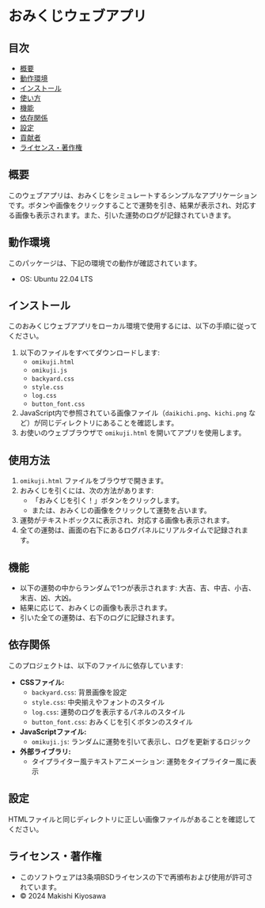 # おみくじウェブアプリ

## 目次
- [概要](#概要)
- [動作環境](#動作環境)
- [インストール](#インストール)
- [使い方](#使い方)
- [機能](#機能)
- [依存関係](#依存関係)
- [設定](#設定)
- [貢献者](#貢献者)
- [ライセンス・著作権](#ライセンス・著作権)

## 概要
このウェブアプリは、おみくじをシミュレートするシンプルなアプリケーションです。ボタンや画像をクリックすることで運勢を引き、結果が表示され、対応する画像も表示されます。また、引いた運勢のログが記録されていきます。

## 動作環境
このパッケージは、下記の環境での動作が確認されています。
- OS: Ubuntu 22.04 LTS

## インストール
このおみくじウェブアプリをローカル環境で使用するには、以下の手順に従ってください。

1. 以下のファイルをすべてダウンロードします:
   - `omikuji.html`
   - `omikuji.js`
   - `backyard.css`
   - `style.css`
   - `log.css`
   - `button_font.css`
2. JavaScript内で参照されている画像ファイル（`daikichi.png`、`kichi.png` など）が同じディレクトリにあることを確認します。
3. お使いのウェブブラウザで `omikuji.html` を開いてアプリを使用します。

## 使用方法
1. `omikuji.html` ファイルをブラウザで開きます。
2. おみくじを引くには、次の方法があります:
   - 「おみくじを引く！」ボタンをクリックします。
   - または、おみくじの画像をクリックして運勢を占います。
3. 運勢がテキストボックスに表示され、対応する画像も表示されます。
4. 全ての運勢は、画面の右下にあるログパネルにリアルタイムで記録されます。

## 機能
- 以下の運勢の中からランダムで1つが表示されます: 大吉、吉、中吉、小吉、末吉、凶、大凶。
- 結果に応じて、おみくじの画像も表示されます。
- 引いた全ての運勢は、右下のログに記録されます。

## 依存関係
このプロジェクトは、以下のファイルに依存しています:
- **CSSファイル:**
  - `backyard.css`: 背景画像を設定
  - `style.css`: 中央揃えやフォントのスタイル
  - `log.css`: 運勢のログを表示するパネルのスタイル
  - `button_font.css`: おみくじを引くボタンのスタイル
- **JavaScriptファイル:**
  - `omikuji.js`: ランダムに運勢を引いて表示し、ログを更新するロジック
- **外部ライブラリ:**
  - タイプライター風テキストアニメーション: 運勢をタイプライター風に表示

## 設定
HTMLファイルと同じディレクトリに正しい画像ファイルがあることを確認してください。

## ライセンス・著作権
- このソフトウェアは3条項BSDライセンスの下で再頒布および使用が許可されています。
- © 2024 Makishi Kiyosawa
